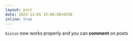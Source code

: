 ```yaml
---
layout: post
date: 2023-11-01 15:00:00+0330
inline: true
---
```

`Giscus` now works properly and you can **comment** on posts
